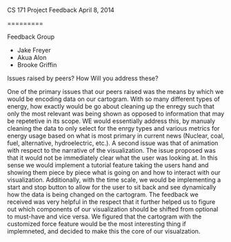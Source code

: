 CS 171 Project Feedback April 8, 2014

=========

 Feedback Group

 - Jake Freyer 
 - Akua Alon
 - Brooke Griffin 

 Issues raised by peers? How Will you address these?

 One of the primary issues that our peers raised was the means by which we would be encoding data on our cartogram. With so many different types of energy, how exactly would be go about cleaning up the enregy such that only the most relevant was being shown as opposed to information that may be repetetive in its scope. WE would essentially address this, by manualy cleaning the data to only select for the enrgy types and various metrics for energy usage based on what is most primary in current news (Nuclear, coal, fuel, alternative, hydroelectric, etc.). A second issue was that of animation with respect to the narrative of the visualization. The issue proposed was that it would not be immediately clear what the user was looking at. In this sense we would implement a tutorial feature taking the users hand and showing them piece by piece what is going on and how to interact with our visualization. Additionally, with the time scale, we would be implementing a start and stop button to allow for the user to sit back and see dynamically how the data is being changed on the cartogram. The feedback we received was very helpful in the respect that it further helped us to figure out which components of our visualization should be shifted from optional to must-have and vice versa. We figured that the cartogram with the customized force feature would be the most interesting thing if implemneted, and decided to make this the core of our visualzation. 